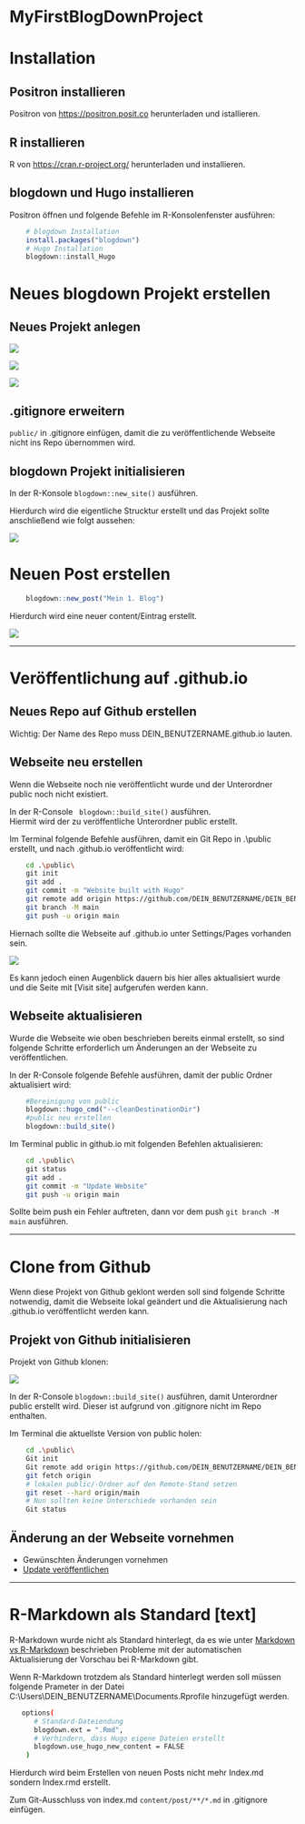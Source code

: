 # MyFirstBlogDownProject

# Installation
## Positron installieren
Positron von https://positron.posit.co herunterladen und istallieren.
## R installieren 
 R von https://cran.r-project.org/ herunterladen und installieren.
## blogdown und Hugo installieren
   Positron öffnen und folgende Befehle im R-Konsolenfenster ausführen:
```r
    # blogdown Installation
    install.packages("blogdown")
    # Hugo Installation
    blogdown::install_Hugo
```
   
    
# Neues blogdown Projekt erstellen
## Neues Projekt anlegen
![](readme-images/NewProject.png)

![](readme-images/ProjectNameAndLocation.png)

![](readme-images/ProjectCnfiguration.png)
## .gitignore erweitern
`public/` in .gitignore einfügen, damit die zu veröffentlichende Webseite nicht ins Repo übernommen wird.
## blogdown Projekt initialisieren
In der R-Konsole `blogdown::new_site()` ausführen.

Hierdurch wird die eigentliche Strucktur erstellt und das Projekt sollte anschließend wie folgt aussehen:

![](readme-images/ProjectStructure.png)

# Neuen Post erstellen 
```r
    blogdown::new_post("Mein 1. Blog")     
```
Hierdurch wird eine neuer content/Eintrag erstellt. 

![](readme-images/NewContentPost.png)

----

# Veröffentlichung auf .github.io
## Neues Repo auf Github erstellen
Wichtig: Der Name des Repo muss DEIN_BENUTZERNAME.github.io lauten. 

## Webseite neu erstellen
Wenn die Webseite noch nie veröffentlicht wurde und der Unterordner public noch nicht existiert.

In der R-Console ``` blogdown::build_site()``` ausführen.  
Hiermit wird der zu veröffentliche Unterordner public erstellt.

Im Terminal folgende Befehle ausführen, damit ein Git Repo in .\public erstellt, und nach .github.io veröffentlicht wird:

```bash
    cd .\public\
    git init
    git add .
    git commit -m "Website built with Hugo" 
    git remote add origin https://github.com/DEIN_BENUTZERNAME/DEIN_BENUTZERNAME.github.io 
    git branch -M main 
    git push -u origin main 
```
Hiernach sollte die Webseite auf .github.io unter Settings/Pages vorhanden sein.

![](readme-images/GitPages.png)

Es kann jedoch einen Augenblick dauern bis hier alles aktualisiert wurde und die Seite mit [Visit site] aufgerufen werden kann.

## Webseite aktualisieren <a name="Update"></a>
Wurde die Webseite wie oben beschrieben bereits einmal erstellt, so sind folgende Schritte erforderlich um Änderungen an der Webseite zu veröffentlichen.

In der R-Console folgende Befehle ausführen, damit der public Ordner aktualisiert wird:
```r
    #Bereinigung von public
    blogdown::hugo_cmd("--cleanDestinationDir") 
    #public neu erstellen
    blogdown::build_site()
```
Im Terminal public in github.io mit folgenden Befehlen aktualisieren:
```bash
    cd .\public\
    git status
    git add .
    git commit -m "Update Website" 
    git push -u origin main 
```
Sollte beim push ein Fehler auftreten, dann vor dem push `git branch -M main` ausführen.

----

# Clone from Github
Wenn diese Projekt von Github geklont werden soll sind folgende Schritte notwendig, damit die Webseite lokal geändert und die Aktualisierung nach .github.io veröffentlicht werden kann.

## Projekt von Github initialisieren
Projekt von Github klonen:

![](readme-images/GITClone.png)

In der R-Console `blogdown::build_site()` ausführen, damit Unterordner public erstellt wird. Dieser ist aufgrund von .gitignore nicht im Repo enthalten.

Im Terminal die aktuellste Version von public holen:
```bash
    cd .\public\
    Git init 
    Git remote add origin https://github.com/DEIN_BENUTZERNAME/DEIN_BENUTZERNAME.github.io 
    git fetch origin 
    # lokalen public/-Ordner auf den Remote-Stand setzen 
    git reset --hard origin/main  
    # Nun sollten keine Unterschiede vorhanden sein 
    Git status 
```

## Änderung an der Webseite vornehmen
+ Gewünschten Änderungen vornehmen 
+ [Update veröffentlichen ](#Update)


----

# R-Markdown als Standard [text]
R-Markdown wurde nicht als Standard hinterlegt, da es wie unter [Markdown vs R-Markdown](https://miniemeyer.github.io/2025/09/08/positron-markdown-vs-r-markdown/) beschrieben Probleme mit der automatischen Aktualisierung der Vorschau bei R-Markdown gibt.

Wenn R-Markdown trotzdem als Standard hinterlegt werden soll müssen folgende Prameter in der Datei C:\Users\DEIN_BENUTZERNAME\Documents\.Rprofile hinzugefügt werden.
```bash
   options( 
      # Standard-Dateiendung 
      blogdown.ext = ".Rmd",          
      # Verhindern, dass Hugo eigene Dateien erstellt 
      blogdown.use_hugo_new_content = FALSE  
    )  
```
Hierdurch wird beim Erstellen von neuen Posts nicht mehr Index.md sondern Index.rmd erstellt. 

Zum Git-Ausschluss von index.md `content/post/**/*.md` in .gitignore einfügen. 